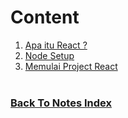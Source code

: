 # Content

1. [Apa itu React ?](./definisi.md)
2. [Node Setup](./node-setup.md)
3. [Memulai Project React](./start-react-project.md)
<br/><br/>

### [Back To Notes Index](../README.md)
